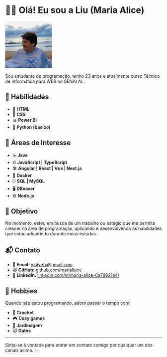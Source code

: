 # 👋✨ Olá! Eu sou a Liu (Maria Alice)

![Alice](img/aliuce.jpg)

Sou estudante de programação, tenho 23 anos e atualmente curso Técnico de Informática para WEB no SENAI AL.

## 🚀 **Habilidades**

- 📝 **HTML**
- 🎨 **CSS**
- 📊 **Power BI**
- 🐍 **Python (básico)**

## 🌟 **Áreas de Interesse**

- ☕ **Java**
- 🌐 **JavaScript | TypeScript**
- 🛠️ **Angular | React | Vue | Next.js**
- 🐳 **Docker**
- 🗄️ **SQL | MySQL**
- 🖥️ **DBeaver**
- ⚙️ **Node.js**

## 🎯 **Objetivo**

No momento, estou em busca de um trabalho ou estágio que me permita crescer na área de programação, aplicando e desenvolvendo as habilidades que estou adquirindo durante meus estudos.

## 📬 **Contato**

- 📧 **Email:** [malyefx@gmail.com](malyefx@gmail.com)
- 🐱 **GitHub:** [github.com/marialiuce](https://github.com/marialiuce)
- 💼 **LinkedIn:** [linkedin.com/in/maria-alice-0a78921a4/](www.linkedin.com/in/maria-alice-0a78921a4/)

## 🌱 **Hobbies**

Quando não estou programando, adoro passar o tempo com:
- 🧶 **Crochet**
- 🎮 **Cozy games**
- 🌸 **Jardinagem**
- 🐱 **Gatos**

---

Sinta-se à vontade para entrar em contato comigo por qualquer um dos canais acima. ✨
